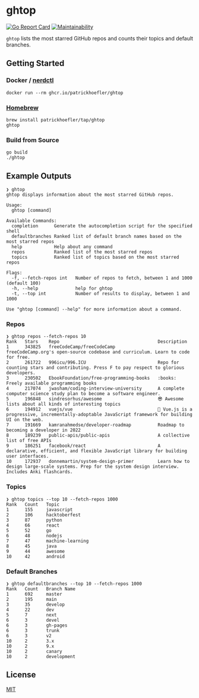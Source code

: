 # ghtop

[![Go Report Card](https://goreportcard.com/badge/github.com/patrickhoefler/ghtop)](https://goreportcard.com/report/github.com/patrickhoefler/ghtop)
[![Maintainability](https://api.codeclimate.com/v1/badges/bc77f3cc2bd774e8d33f/maintainability)](https://codeclimate.com/github/patrickhoefler/ghtop/maintainability)

`ghtop` lists the most starred GitHub repos and counts their topics and default branches.

## Getting Started

### Docker / [nerdctl](https://github.com/containerd/nerdctl)

```text
docker run --rm ghcr.io/patrickhoefler/ghtop
```

### [Homebrew](https://brew.sh/)

```text
brew install patrickhoefler/tap/ghtop
ghtop
```

### Build from Source

```text
go build
./ghtop
```

## Example Outputs

```text
❯ ghtop
ghtop displays information about the most starred GitHub repos.

Usage:
  ghtop [command]

Available Commands:
  completion      Generate the autocompletion script for the specified shell
  defaultbranches Ranked list of default branch names based on the most starred repos
  help            Help about any command
  repos           Ranked list of the most starred repos
  topics          Ranked list of topics based on the most starred repos

Flags:
  -f, --fetch-repos int   Number of repos to fetch, between 1 and 1000 (default 100)
  -h, --help              help for ghtop
  -t, --top int           Number of results to display, between 1 and 1000

Use "ghtop [command] --help" for more information about a command.
```

### Repos

```text
❯ ghtop repos --fetch-repos 10
Rank   Stars    Repo                                     Description
1      343825   freeCodeCamp/freeCodeCamp                freeCodeCamp.org's open-source codebase and curriculum. Learn to code for free.
2      261722   996icu/996.ICU                           Repo for counting stars and contributing. Press F to pay respect to glorious developers.
3      230502   EbookFoundation/free-programming-books   :books: Freely available programming books
4      217074   jwasham/coding-interview-university      A complete computer science study plan to become a software engineer.
5      196848   sindresorhus/awesome                     😎 Awesome lists about all kinds of interesting topics
6      194912   vuejs/vue                                🖖 Vue.js is a progressive, incrementally-adoptable JavaScript framework for building UI on the web.
7      191669   kamranahmedse/developer-roadmap          Roadmap to becoming a developer in 2022
8      189239   public-apis/public-apis                  A collective list of free APIs
9      186251   facebook/react                           A declarative, efficient, and flexible JavaScript library for building user interfaces.
10     172937   donnemartin/system-design-primer         Learn how to design large-scale systems. Prep for the system design interview.  Includes Anki flashcards.
```

### Topics

```text
❯ ghtop topics --top 10 --fetch-repos 1000
Rank   Count   Topic
1      155     javascript
2      106     hacktoberfest
3      87      python
4      66      react
5      52      go
6      48      nodejs
7      47      machine-learning
8      45      java
9      44      awesome
10     42      android
```

### Default Branches

```text
❯ ghtop defaultbranches --top 10 --fetch-repos 1000
Rank   Count   Branch Name
1      692     master
2      195     main
3      35      develop
4      22      dev
5      7       next
6      3       devel
6      3       gh-pages
6      3       trunk
6      3       v2
10     2       3.x
10     2       9.x
10     2       canary
10     2       development
```

## License

[MIT](https://github.com/patrickhoefler/ghtop/blob/main/LICENSE)
